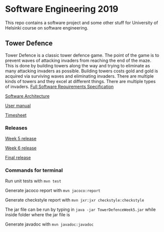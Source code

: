 # Software Engineering 2019 
This repo contains a software project and some other stuff for University of Helsinki course on software engineering.

## Tower Defence
Tower Defence is a classic tower defence game. The point of the game is to prevent waves of attacking invaders from reaching the end of the maze. This is done by building towers along the way and trying to eliminate as many attacking invaders as possible. Building towers costs gold and gold is acquired via surviving waves and eliminating invaders. There are multiple kinds of towers and they excel at different things. There are multiple types of invaders. [Full Software Requirements Specification](https://github.com/Melimet/TowerDefence/blob/master/documentation/SoftwareRequirementsSpecification.md)

[Software Architecture](https://github.com/Melimet/TowerDefence/blob/master/documentation/SoftwareArchitecture.md)

[User manual](https://github.com/Melimet/TowerDefence/blob/master/documentation/UserManual.md)

[Timesheet](https://github.com/Melimet/TowerDefence/blob/master/documentation/Timesheet.md)

### Releases
  [Week 5 release](https://github.com/Melimet/TowerDefence/releases/tag/week5)
  
  [Week 6 release](https://github.com/Melimet/TowerDefence/releases/tag/Week6)
  
  [Final release](https://github.com/Melimet/TowerDefence/releases/tag/1.0)
### Commands for terminal

Run unit tests with `mvn test`

Generate jacoco report with  `mvn jacoco:report`

Generate checkstyle report with `mvn jxr:jxr checkstyle:checkstyle`

The jar file can be run by typing in `java -jar TowerDefenceWeek5.jar` while inside folder where the jar file is

Generate javadoc with `mvn javadoc:javadoc`
